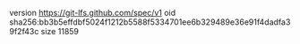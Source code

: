 version https://git-lfs.github.com/spec/v1
oid sha256:bb3b5effdbf5024f1212b5588f5334701ee6b329489e36e91f4dadfa39f2f43c
size 11859
